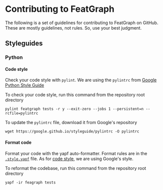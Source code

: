 # Contributing to FeatGraph
The following is a set of guidelines for contributing to FeatGraph on GitHub.
These are mostly guidelines, not rules. So, use your best judgment.

## Styleguides
### Python
#### Code style
Check your code style with `pylint`.
We are using the `pylintrc` from
[Google Python Style Guide](https://google.github.io/styleguide) 

To check your code style, run this command from the repository root directory
```
pylint featgraph tests -r y --exit-zero --jobs 1 --persistent=n --rcfile=pylintrc
```

To update the `pylintrc` file, download it from Google's repository
```
wget https://google.github.io/styleguide/pylintrc -O pylintrc
```

#### Format code
Format your code with the yapf auto-formatter.
Format rules are in the [`.style.yapf`](.style.yapf) file.
As for [code style](#code-style), we are using Google's style.

To reformat the codebase, run this command from the repository root directory
```
yapf -ir feagraph tests
```
